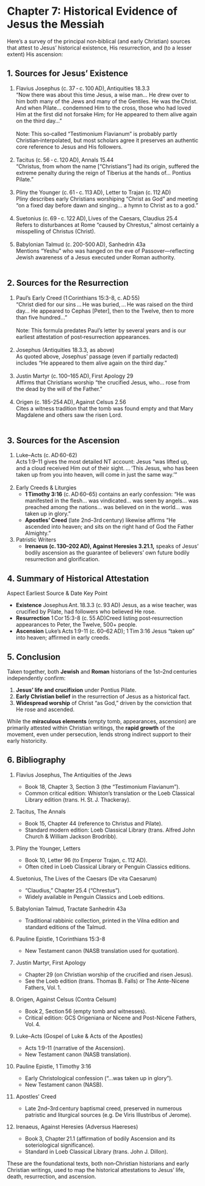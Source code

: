 # Chapter 7: Historical Evidence of Jesus the Messiah
Here’s a survey of the principal non‑biblical (and early Christian) sources that attest to Jesus’ historical existence, His resurrection, and (to a lesser extent) His ascension:

## 1. Sources for Jesus’ Existence
1. Flavius Josephus (c. 37 - c. 100 AD), Antiquities 18.3.3<br/>
    “Now there was about this time Jesus, a wise man… He drew over to him both many of the Jews and many of the Gentiles. He was the Christ. And when Pilate… condemned Him to the cross, those who had loved Him at the first did not forsake Him; for He appeared to them alive again on the third day…”<br/><br/>
    Note: This so‑called “Testimonium Flavianum” is probably partly Christian‑interpolated, but most scholars agree it preserves an authentic core reference to Jesus and His followers.<br/><br/>
2. Tacitus (c. 56 - c. 120 AD), Annals 15.44<br/>
    “Christus, from whom the name [“Christians”] had its origin, suffered the extreme penalty during the reign of Tiberius at the hands of… Pontius Pilate.”<br/><br/>
3. Pliny the Younger (c. 61 - c. 113 AD), Letter to Trajan (c. 112 AD)<br/>
    Pliny describes early Christians worshiping “Christ as God” and meeting “on a fixed day before dawn and singing… a hymn to Christ as to a god.”<br/><br/>
4. Suetonius (c. 69 - c. 122 AD), Lives of the Caesars, Claudius 25.4<br/>
    Refers to disturbances at Rome “caused by Chrestus,” almost certainly a misspelling of Christus (Christ).<br/><br/>
5. Babylonian Talmud (c. 200-500 AD), Sanhedrin 43a<br/>
    Mentions “Yeshu” who was hanged on the eve of Passover—reflecting Jewish awareness of a Jesus executed under Roman authority.<br/><br/>

## 2. Sources for the Resurrection
1. Paul’s Early Creed (1 Corinthians 15:3-8, c. AD 55)<br/>
    “Christ died for our sins … He was buried, … He was raised on the third day… He appeared to Cephas [Peter], then to the Twelve, then to more than five hundred…”<br/><br/>
    Note: This formula predates Paul’s letter by several years and is our earliest attestation of post‑resurrection appearances.<br/><br/>
2. Josephus (Antiquities 18.3.3, as above)<br/>
As quoted above, Josephus’ passage (even if partially redacted) includes “He appeared to them alive again on the third day.”<br/><br/>
3. Justin Martyr (c. 100–165 AD), First Apology 29<br/>
    Affirms that Christians worship “the crucified Jesus, who… rose from the dead by the will of the Father.”<br/><br/>
4. Origen (c. 185-254 AD), Against Celsus 2.56<br/>
    Cites a witness tradition that the tomb was found empty and that Mary Magdalene and others saw the risen Lord.<br/><br/>

## 3. Sources for the Ascension
1. Luke–Acts (c. AD 60-62)<br/>
    Acts 1:9–11 gives the most detailed NT account: Jesus “was lifted up, and a cloud received Him out of their sight. … ‘This Jesus, who has been taken up from you into heaven, will come in just the same way.’”<br/><br/>
2. Early Creeds & Liturgies<br/>
    * **1 Timothy 3:16** (c. AD 60–65) contains an early confession: “He was manifested in the flesh… was vindicated… was seen by angels… was preached among the nations… was believed on in the world… was taken up in glory.”<br/>
    * **Apostles’ Creed** (late 2nd–3rd century) likewise affirms “He ascended into heaven; and sits on the right hand of God the Father Almighty.”<br/>
3. Patristic Writers<br/>
    * **Irenaeus (c. 130–202 AD), Against Heresies 3.21.1,** speaks of Jesus’ bodily ascension as the guarantee of believers’ own future bodily resurrection and glorification.<br/>

## 4. Summary of Historical Attestation
Aspect Earliest Source & Date Key Point

* **Existence** Josephus Ant. 18.3.3 (c. 93 AD) Jesus, as a wise teacher, was crucified by Pilate, had followers who believed He rose. <br/>
* **Resurrection** 1 Cor 15:3-8 (c. 55 AD)Creed listing post‑resurrection appearances to Peter, the Twelve, 500+ people. <br/>
* **Ascension** Luke’s Acts 1:9-11 (c. 60–62 AD); 1 Tim 3:16 Jesus “taken up” into heaven; affirmed in early creeds.<br/>

## 5. Conclusion
Taken together, both **Jewish** and **Roman** historians of the 1st–2nd centuries independently confirm:

1. **Jesus’ life and crucifixion** under Pontius Pilate.
2. **Early Christian belief** in the resurrection of Jesus as a historical fact.
3. **Widespread worship** of Christ “as God,” driven by the conviction that He rose and ascended.

While the **miraculous elements** (empty tomb, appearances, ascension) are primarily attested within Christian writings, the **rapid growth** of the movement, even under persecution, lends strong indirect support to their early historicity.

## 6. Bibliography
1. Flavius Josephus, The Antiquities of the Jews
    * Book 18, Chapter 3, Section 3 (the “Testimonium Flavianum”).
    * Common critical edition: Whiston’s translation or the Loeb Classical Library edition (trans. H. St. J. Thackeray).

2. Tacitus, The Annals
    * Book 15, Chapter 44 (reference to Christus and Pilate).
    * Standard modern edition: Loeb Classical Library (trans. Alfred John Church & William Jackson Brodribb).

3. Pliny the Younger, Letters
    * Book 10, Letter 96 (to Emperor Trajan, c. 112 AD).
    * Often cited in Loeb Classical Library or Penguin Classics editions.

4. Suetonius, The Lives of the Caesars (De vita Caesarum)
    * “Claudius,” Chapter 25.4 (“Chrestus”).
    * Widely available in Penguin Classics and Loeb editions.

5. Babylonian Talmud, Tractate Sanhedrin 43a
    * Traditional rabbinic collection, printed in the Vilna edition and standard editions of the Talmud.

6. Pauline Epistle, 1 Corinthians 15:3-8
    * New Testament canon (NASB translation used for quotation).

7. Justin Martyr, First Apology
    * Chapter 29 (on Christian worship of the crucified and risen Jesus).
    * See the Loeb edition (trans. Thomas B. Falls) or The Ante-Nicene Fathers, Vol. 1.

8. Origen, Against Celsus (Contra Celsum)
    * Book 2, Section 56 (empty tomb and witnesses).
    * Critical edition: GCS Origeniana or Nicene and Post-Nicene Fathers, Vol. 4.

9. Luke–Acts (Gospel of Luke & Acts of the Apostles)
    * Acts 1:9-11 (narrative of the Ascension).
    * New Testament canon (NASB translation).

10. Pauline Epistle, 1 Timothy 3:16
    * Early Christological confession (“…was taken up in glory”).
    * New Testament canon (NASB).

11. Apostles’ Creed
    * Late 2nd–3rd century baptismal creed, preserved in numerous patristic and liturgical sources (e.g. De Viris Illustribus of Jerome).

12. Irenaeus, Against Heresies (Adversus Haereses)
    * Book 3, Chapter 21.1 (affirmation of bodily Ascension and its soteriological significance).
    * Standard in Loeb Classical Library (trans. John J. Dillon).

These are the foundational texts, both non‑Christian historians and early Christian writings, used to map the historical attestations to Jesus’ life, death, resurrection, and ascension.
